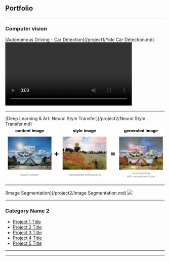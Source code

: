 ## Portfolio

---

### Computer vision 

[Autonomous Driving - Car Detection](/project1/Yolo Car Detection.md)
<video width="400" height="200" src="images/pred_video.mp4" type="video/mp4" controls>
</video>

---
[Deep Learning & Art: Neural Style Transfer](/project2/Neural Style Transfer.md)
<img src="project2/louvre_generated.png?raw=true"/>

---
[Image Segmentation](/project2/Image Segmentation.md)
<img src="carseg.png?raw=true"/>

---

### Category Name 2

- [Project 1 Title](http://example.com/)
- [Project 2 Title](http://example.com/)
- [Project 3 Title](http://example.com/)
- [Project 4 Title](http://example.com/)
- [Project 5 Title](http://example.com/)

---




---
<!-- Remove above link if you don't want to attibute -->
